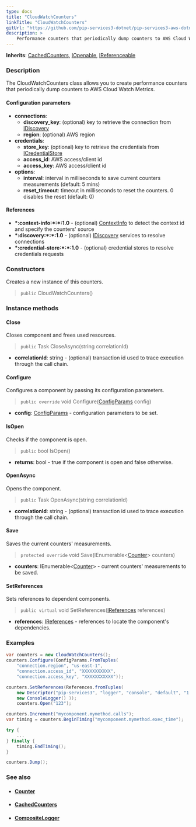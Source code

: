 ```yaml
---
type: docs
title: "CloudWatchCounters"
linkTitle: "CloudWatchCounters"
gitUrl: "https://github.com/pip-services3-dotnet/pip-services3-aws-dotnet"
description: >
    Performance counters that periodically dump counters to AWS Cloud Watch Metrics.
---
```


**Inherits**: [CachedCounters](../../../components/count/cached_counters), [IOpenable](../../../commons/run/iopenable), [IReferenceable](../../../commons/refer/ireferenceable)


### Description

The CloudWatchCounters class allows you to create performance counters that periodically dump counters to AWS Cloud Watch Metrics.

#### Configuration parameters
 
- **connections**:                   
    - **discovery_key**: (optional) key to retrieve the connection from [IDiscovery](../../../components/connect/idiscovery)
    - **region**: (optional) AWS region
- **credentials**:    
    - **store_key**: (optional) key to retrieve the credentials from [ICredentialStore](../../../components/auth/icredential_store)
    - **access_id**: AWS access/client id
    - **access_key**: AWS access/client id
- **options**:
    - **interval**: interval in milliseconds to save current counters measurements (default: 5 mins)
    - **reset_timeout**: timeout in milliseconds to reset the counters. 0 disables the reset (default: 0)


#### References
- **\*:context-info:\*:\*:1.0** - (optional) [ContextInfo](../../../components/info/context_info) to detect the context id and specify the counters' source
- **\*:discovery:\*:\*:1.0** - (optional) [IDiscovery](../../../components/connect/idiscovery) services to resolve connections
- **\*:credential-store:\*:\*:1.0** - (optional) credential stores to resolve credentials requests

### Constructors
Creates a new instance of this counters.

> `public` CloudWatchCounters()


### Instance methods

#### Close
Closes component and frees used resources.

> `public` Task CloseAsync(string correlationId)

- **correlationId**: string - (optional) transaction id used to trace execution through the call chain.

#### Configure
Configures a component by passing its configuration parameters.

> `public override` void Configure([ConfigParams](../../../commons/config/config_params) config)

- **config**: [ConfigParams](../../../commons/config/config_params) - configuration parameters to be set.


#### IsOpen
Checks if the component is open.

> `public` bool IsOpen()

- **returns**: bool - true if the component is open and false otherwise.

#### OpenAsync
Opens the component.

> `public` Task OpenAsync(string correlationId)

- **correlationId**: string - (optional) transaction id used to trace execution through the call chain.

#### Save
Saves the current counters' measurements.

> `protected override` void Save(IEnumerable<[Counter](../../../components/count/counter)> counters)

- **counters**: IEnumerable<[Counter](../../../components/count/counter)> - current counters' measurements to be saved.

#### SetReferences
Sets references to dependent components.

> `public virtual` void SetReferences([IReferences](../../../commons/refer/ireferences) references)

- **references**: [IReferences](../../../commons/refer/ireferences) - references to locate the component's dependencies.



### Examples

```cs
var counters = new CloudWatchCounters();
counters.Configure(ConfigParams.FromTuples(
    "connection.region", "us-east-1",
    "connection.access_id", "XXXXXXXXXXX",
    "connection.access_key", "XXXXXXXXXXX"));

counters.SetReferences(References.fromTuples(
    new Descriptor("pip-services3", "logger", "console", "default", "1.0"), 
    new ConsoleLogger() ));
    counters.Open("123");

counters.Increment("mycomponent.mymethod.calls");
var timing = counters.BeginTiming("mycomponent.mymethod.exec_time");

try {
    ...
} finally {
    timing.EndTiming();
}

counters.Dump();
```

### See also
- #### [Counter](../../../components/count/counter)
- #### [CachedCounters](../../../components/count/cached_counters)
- #### [CompositeLogger](../../../components/log/composite_logger) 
